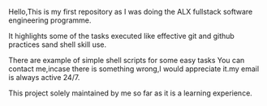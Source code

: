 Hello,This is my first repository as I was doing the ALX fullstack software engineering programme.  

It highlights some of the tasks executed like effective git and github practices sand shell skill use.  

There are example of simple shell scripts for some easy tasks
You can contact me,incase there is something wrong,I would appreciate it.my email is always active 24/7.  

This project solely maintained by me so far as it is a learning experience. 
